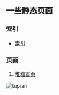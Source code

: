 ## 一些静态页面

### 索引

* [索引](https://a1014114429.github.io/pages/)

### 页面

1. [堆糖首页](https://a1014114429.github.io/pages/duitang/)

![tupian](https://ss0.bdstatic.com/5aV1bjqh_Q23odCf/static/superman/img/logo/bd_logo1_31bdc765.png)

